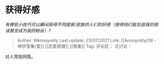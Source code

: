 # 获得好感
*有哪些小技巧可以瞬间获得不同国家/民族的人们的好感（使得他们能包容我的错误甚至成为我的粉丝）?*

> Author: #Anonymity
> Last update: *23/07/2021*
> Link: [[Anonymity/09 - 神学答集/爱]] [[恋爱原理]] [[尊重]]
> Tag:
> 评论区：
> 泛讨论：

对人常抱同情。
